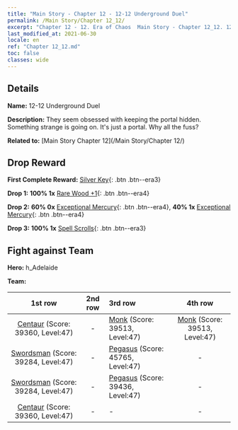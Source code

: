 ```yaml
---
title: "Main Story - Chapter 12 - 12-12 Underground Duel"
permalink: /Main Story/Chapter 12_12/
excerpt: "Chapter 12 - 12. Era of Chaos  Main Story - Chapter 12_12. 12-12 Underground Duel"
last_modified_at: 2021-06-30
locale: en
ref: "Chapter 12_12.md"
toc: false
classes: wide
---
```


## Details

 **Name:** 12-12 Underground Duel

 **Description:** They seem obsessed with keeping the portal hidden. Something strange is going on. It's just a portal. Why all the fuss?

 **Related to:** [Main Story Chapter 12](/Main Story/Chapter 12/)

## Drop Reward

 **First Complete Reward:** [Silver Key](/Items/con_693/){: .btn .btn--era3}

 **Drop 1:** **100% 1x** [Rare Wood +1](/Items/mat_41/){: .btn .btn--era4}

 **Drop 2:** **60% 0x** [Exceptional Mercury](/Items/mat_35/){: .btn .btn--era4}, **40% 1x** [Exceptional Mercury](/Items/mat_35/){: .btn .btn--era4}

 **Drop 3:** **100% 1x** [Spell Scrolls](/Items/con_694/){: .btn .btn--era3}


## Fight against Team
 **Hero:** h_Adelaide

 **Team:**


  | 1st row | 2nd row | 3rd row | 4th row |
  |:----:|:----:|:----|:----:|
  | [Centaur](/units/Centaur/) (Score: 39360, Level:47)  | - | [Monk](/units/Monk/) (Score: 39513, Level:47)  | [Monk](/units/Monk/) (Score: 39513, Level:47)  |
  | [Swordsman](/units/Swordsman/) (Score: 39284, Level:47)  | - | [Pegasus](/units/Pegasus/) (Score: 45765, Level:47)  | - |
  | [Swordsman](/units/Swordsman/) (Score: 39284, Level:47)  | - | [Pegasus](/units/Pegasus/) (Score: 39436, Level:47)  | - |
  | [Centaur](/units/Centaur/) (Score: 39360, Level:47)  | - | - | - |


